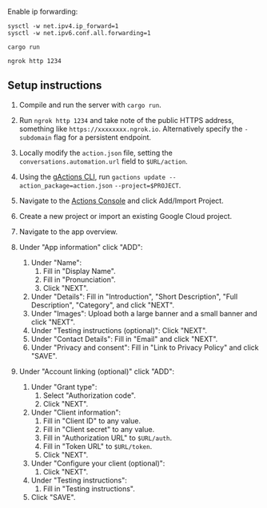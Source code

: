 Enable ip forwarding:

```
sysctl -w net.ipv4.ip_forward=1
sysctl -w net.ipv6.conf.all.forwarding=1
```

```
cargo run
```

```
ngrok http 1234
```

## Setup instructions

1. Compile and run the server with `cargo run`.
1. Run `ngrok http 1234` and take note of the public HTTPS address, something like `https://xxxxxxxx.ngrok.io`. Alternatively specify the `-subdomain` flag for a persistent endpoint.
1. Locally modify the `action.json` file, setting the `conversations.automation.url` field to `$URL/action`.

1. Using the [gActions CLI](https://developers.google.com/actions/tools/gactions-cli), run `gactions update --action_package=action.json` `--project=$PROJECT`.

1. Navigate to the [Actions Console](https://console.actions.google.com) and click Add/Import Project.
1. Create a new project or import an existing Google Cloud project.
1. Navigate to the app overview.
1. Under "App information" click "ADD":
    1. Under "Name":
        1. Fill in "Display Name".
        1. Fill in "Pronunciation".
        1. Click "NEXT".
    1. Under "Details": Fill in "Introduction", "Short Description", "Full Description", "Category", and click "NEXT".
    1. Under "Images": Upload both a large banner and a small banner and click "NEXT".
    1. Under "Testing instructions (optional)": Click "NEXT".
    1. Under "Contact Details": Fill in "Email" and click "NEXT".
    1. Under "Privacy and consent": Fill in "Link to Privacy Policy" and click "SAVE".
1. Under "Account linking (optional)" click "ADD":
    1. Under "Grant type":
        1. Select "Authorization code".
        1. Click "NEXT".
    1. Under "Client information":
        1. Fill in "Client ID" to any value.
        1. Fill in "Client secret" to any value.
        1. Fill in "Authorization URL" to `$URL/auth`.
        1. Fill in "Token URL" to `$URL/token`.
        1. Click "NEXT".
    1. Under "Configure your client (optional)":
        1. Click "NEXT".
    1. Under "Testing instructions":
        1. Fill in "Testing instructions".
    1. Click "SAVE".
